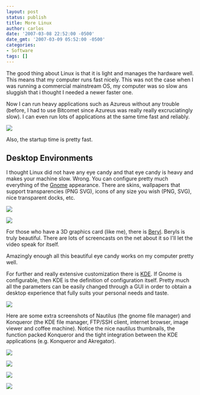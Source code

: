 ```yaml
---
layout: post
status: publish
title: More Linux
author: carlos
date: '2007-03-08 22:52:00 -0500'
date_gmt: '2007-03-09 05:52:00 -0500'
categories:
- Software
tags: []
---
```

The good thing about Linux is that it is light and manages the hardware well. This means that my computer runs fast nicely. This was not the case when I was running a commercial mainstream OS, my computer was so slow ans sluggish that i thought I needed a newer faster one.

Now I can run heavy applications such as Azureus without any trouble (before, I had to use Bitcomet since Azureus was really really excruciatingly slow). I can even run lots of applications at the same time fast and reliably.

[![](http://4.bp.blogspot.com/_940DBYqYeYo/RfD-VzzmswI/AAAAAAAAALo/iy6FmWNtm8E/s320/scale.png)](http://4.bp.blogspot.com/_940DBYqYeYo/RfD-VzzmswI/AAAAAAAAALo/iy6FmWNtm8E/s1600-h/scale.png)

Also, the startup time is pretty fast.

## Desktop Environments

I thought Linux did not have any eye candy and that eye candy is heavy and makes your machine slow. Wrong. You can configure pretty much everything of the [Gnome](http://www.gnome.org/) appearance. There are skins, wallpapers that support transparencies (PNG SVG), icons of any size you wish (PNG, SVG), nice transparent docks, etc.

[![](http://2.bp.blogspot.com/_940DBYqYeYo/RfD-VTzmsuI/AAAAAAAAALY/XaNHyyQ3cVU/s320/resize+icon.png)](http://2.bp.blogspot.com/_940DBYqYeYo/RfD-VTzmsuI/AAAAAAAAALY/XaNHyyQ3cVU/s1600-h/resize+icon.png)  

[![](http://3.bp.blogspot.com/_940DBYqYeYo/RfD77jzmspI/AAAAAAAAAKw/5oKEKjh5Lrw/s320/panels.png)](http://3.bp.blogspot.com/_940DBYqYeYo/RfD77jzmspI/AAAAAAAAAKw/5oKEKjh5Lrw/s1600-h/panels.png)

For those who have a 3D graphics card (like me), there is [Beryl](http://www.beryl-project.org/). Beryls is truly beautiful. There are lots of screencasts on the net about it so I'll let the video speak for itself.  
  
Amazingly enough all this beautiful eye candy works on my computer pretty well.  

For further and really extensive customization there is [KDE](http://www.kde.org/). If Gnome is configurable, then KDE is the definition of configuration itself. Pretty much all the parameters can be easily changed through a GUI in order to obtain a desktop experience that fully suits your personal needs and taste.

[![](http://2.bp.blogspot.com/_940DBYqYeYo/RfD77TzmsoI/AAAAAAAAAKo/47YBuN0tycw/s320/KDE1.png)](http://2.bp.blogspot.com/_940DBYqYeYo/RfD77TzmsoI/AAAAAAAAAKo/47YBuN0tycw/s1600-h/KDE1.png)

Here are some extra screenshots of Nautilus (the gnome file manager) and Konqueror (the KDE file manager, FTP/SSH client, internet browser, image viewer and coffee machine). Notice the nice nautilus thumbnails, the function packed Konqueror and the tight integration between the KDE applications (e.g. Konqueror and Akregator).

[![](http://1.bp.blogspot.com/_940DBYqYeYo/RfD78DzmsrI/AAAAAAAAALA/zV2m07YhbPo/s320/nautilus.png)](http://1.bp.blogspot.com/_940DBYqYeYo/RfD78DzmsrI/AAAAAAAAALA/zV2m07YhbPo/s1600-h/nautilus.png)

[![](http://4.bp.blogspot.com/_940DBYqYeYo/RfD77zzmsqI/AAAAAAAAAK4/9Rdm8WVDDzE/s320/thumbnails.png)](http://4.bp.blogspot.com/_940DBYqYeYo/RfD77zzmsqI/AAAAAAAAAK4/9Rdm8WVDDzE/s1600-h/thumbnails.png)

[![](http://3.bp.blogspot.com/_940DBYqYeYo/RfD-VjzmsvI/AAAAAAAAALg/yecboxuub7E/s320/Konqueror.png)](http://3.bp.blogspot.com/_940DBYqYeYo/RfD-VjzmsvI/AAAAAAAAALg/yecboxuub7E/s1600-h/Konqueror.png)

[![](http://1.bp.blogspot.com/_940DBYqYeYo/RfD-VDzmstI/AAAAAAAAALQ/tB-QdayBjQY/s320/Konqueror1.png)](http://1.bp.blogspot.com/_940DBYqYeYo/RfD-VDzmstI/AAAAAAAAALQ/tB-QdayBjQY/s1600-h/Konqueror1.png)
